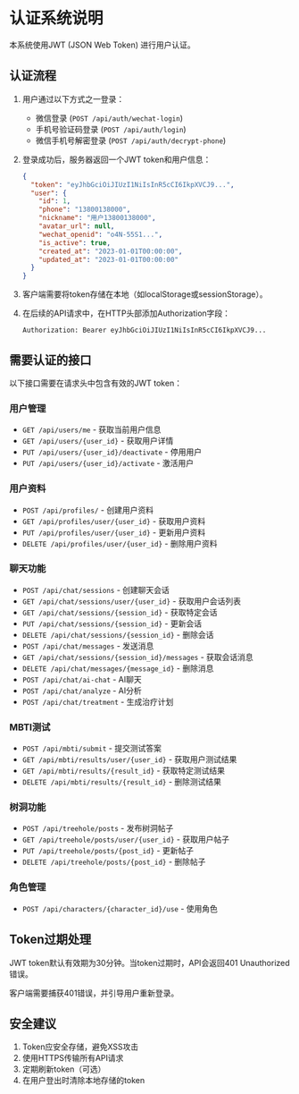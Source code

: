 # 认证系统说明

本系统使用JWT (JSON Web Token) 进行用户认证。

## 认证流程

1. 用户通过以下方式之一登录：
   - 微信登录 (`POST /api/auth/wechat-login`)
   - 手机号验证码登录 (`POST /api/auth/login`)
   - 微信手机号解密登录 (`POST /api/auth/decrypt-phone`)

2. 登录成功后，服务器返回一个JWT token和用户信息：
   ```json
   {
     "token": "eyJhbGciOiJIUzI1NiIsInR5cCI6IkpXVCJ9...",
     "user": {
       "id": 1,
       "phone": "13800138000",
       "nickname": "用户13800138000",
       "avatar_url": null,
       "wechat_openid": "o4N-55S1...",
       "is_active": true,
       "created_at": "2023-01-01T00:00:00",
       "updated_at": "2023-01-01T00:00:00"
     }
   }
   ```

3. 客户端需要将token存储在本地（如localStorage或sessionStorage）。

4. 在后续的API请求中，在HTTP头部添加Authorization字段：
   ```
   Authorization: Bearer eyJhbGciOiJIUzI1NiIsInR5cCI6IkpXVCJ9...
   ```

## 需要认证的接口

以下接口需要在请求头中包含有效的JWT token：

### 用户管理
- `GET /api/users/me` - 获取当前用户信息
- `GET /api/users/{user_id}` - 获取用户详情
- `PUT /api/users/{user_id}/deactivate` - 停用用户
- `PUT /api/users/{user_id}/activate` - 激活用户

### 用户资料
- `POST /api/profiles/` - 创建用户资料
- `GET /api/profiles/user/{user_id}` - 获取用户资料
- `PUT /api/profiles/user/{user_id}` - 更新用户资料
- `DELETE /api/profiles/user/{user_id}` - 删除用户资料

### 聊天功能
- `POST /api/chat/sessions` - 创建聊天会话
- `GET /api/chat/sessions/user/{user_id}` - 获取用户会话列表
- `GET /api/chat/sessions/{session_id}` - 获取特定会话
- `PUT /api/chat/sessions/{session_id}` - 更新会话
- `DELETE /api/chat/sessions/{session_id}` - 删除会话
- `POST /api/chat/messages` - 发送消息
- `GET /api/chat/sessions/{session_id}/messages` - 获取会话消息
- `DELETE /api/chat/messages/{message_id}` - 删除消息
- `POST /api/chat/ai-chat` - AI聊天
- `POST /api/chat/analyze` - AI分析
- `POST /api/chat/treatment` - 生成治疗计划

### MBTI测试
- `POST /api/mbti/submit` - 提交测试答案
- `GET /api/mbti/results/user/{user_id}` - 获取用户测试结果
- `GET /api/mbti/results/{result_id}` - 获取特定测试结果
- `DELETE /api/mbti/results/{result_id}` - 删除测试结果

### 树洞功能
- `POST /api/treehole/posts` - 发布树洞帖子
- `GET /api/treehole/posts/user/{user_id}` - 获取用户帖子
- `PUT /api/treehole/posts/{post_id}` - 更新帖子
- `DELETE /api/treehole/posts/{post_id}` - 删除帖子

### 角色管理
- `POST /api/characters/{character_id}/use` - 使用角色

## Token过期处理

JWT token默认有效期为30分钟。当token过期时，API会返回401 Unauthorized错误。

客户端需要捕获401错误，并引导用户重新登录。

## 安全建议

1. Token应安全存储，避免XSS攻击
2. 使用HTTPS传输所有API请求
3. 定期刷新token（可选）
4. 在用户登出时清除本地存储的token
